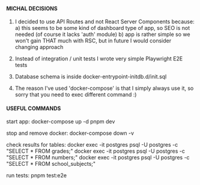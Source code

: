 #### MICHAL DECISIONS ####

1. I decided to use API Routes and not React Server Components because:
   a) this seems to be some kind of dashboard type of app, so SEO is not needed (of course it lacks 'auth' module)
   b) app is rather simple so we won't gain THAT much with RSC, but in future I would consider changing approach

2. Instead of integration / unit tests I wrote very simple Playwright E2E tests
3. Database schema is inside docker-entrypoint-initdb.d/init.sql
4. The reason I've used 'docker-compose' is that I simply always use it, so sorry that you need to exec different command :)



#### USEFUL COMMANDS ###

start app:
docker-compose up -d
pnpm dev


stop and remove docker:
docker-compose down -v


check results for tables:
docker exec -it postgres psql -U postgres -c "SELECT * FROM grades;"
docker exec -it postgres psql -U postgres -c "SELECT * FROM numbers;"
docker exec -it postgres psql -U postgres -c "SELECT * FROM school_subjects;"


run tests:
pnpm test:e2e

